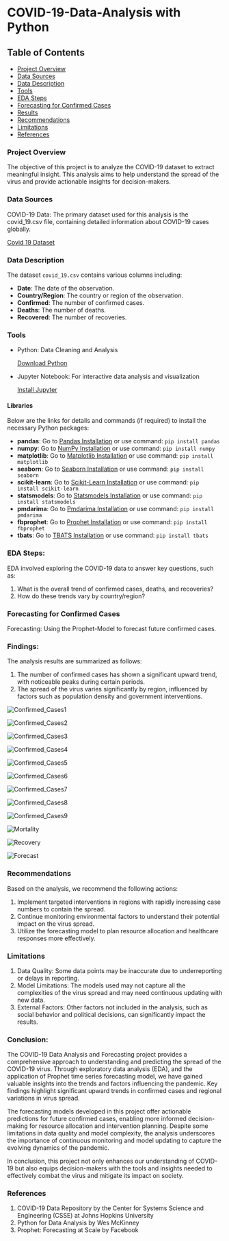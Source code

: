 # COVID-19-Data-Analysis with Python

## Table of Contents

- [Project Overview](#project-overview)
- [Data Sources](#data-sources)
- [Data Description](#data-description)
- [Tools](#tools)
- [EDA Steps](#eda-steps)
- [Forecasting for Confirmed Cases](#forecasting-for-confirmed-cases)
- [Results](#results)
- [Recommendations](#recommendations)
- [Limitations](#limitations)
- [References](#references)


### Project Overview

The objective of this project is to analyze the COVID-19 dataset to extract meaningful insight. This analysis aims to help understand the spread of the virus and provide actionable insights for decision-makers.

### Data Sources

COVID-19 Data: The primary dataset used for this analysis is the covid_19.csv file, containing detailed information about COVID-19 cases globally.

[Covid 19 Dataset](https://github.com/tgchacko/COVID-19-Data-Analysis/blob/main/covid_19.csv)

### Data Description
The dataset `covid_19.csv` contains various columns including:
- **Date**: The date of the observation.
- **Country/Region**: The country or region of the observation.
- **Confirmed**: The number of confirmed cases.
- **Deaths**: The number of deaths.
- **Recovered**: The number of recoveries.

### Tools

- Python: Data Cleaning and Analysis

    [Download Python](https://www.python.org/downloads/)

- Jupyter Notebook: For interactive data analysis and visualization

    [Install Jupyter](https://jupyter.org/install)

#### Libraries
    
Below are the links for details and commands (if required) to install the necessary Python packages:
- **pandas**: Go to [Pandas Installation](https://pypi.org/project/pandas/) or use command: `pip install pandas`
- **numpy**: Go to [NumPy Installation](https://pypi.org/project/numpy/) or use command: `pip install numpy`
- **matplotlib**: Go to [Matplotlib Installation](https://pypi.org/project/matplotlib/) or use command: `pip install matplotlib`
- **seaborn**: Go to [Seaborn Installation](https://pypi.org/project/seaborn/) or use command: `pip install seaborn`
- **scikit-learn**: Go to [Scikit-Learn Installation](https://pypi.org/project/scikit-learn/) or use command: `pip install scikit-learn`
- **statsmodels**: Go to [Statsmodels Installation](https://pypi.org/project/statsmodels/) or use command: `pip install statsmodels`
- **pmdarima**: Go to [Pmdarima Installation](https://pypi.org/project/pmdarima/) or use command: `pip install pmdarima`
- **fbprophet**: Go to [Prophet Installation](https://pypi.org/project/fbprophet/) or use command: `pip install fbprophet`
- **tbats**: Go to [TBATS Installation](https://pypi.org/project/tbats/) or use command: `pip install tbats`

### EDA Steps:

EDA involved exploring the COVID-19 data to answer key questions, such as:

1) What is the overall trend of confirmed cases, deaths, and recoveries?
2) How do these trends vary by country/region?

### Forecasting for Confirmed Cases

Forecasting: Using the Prophet-Model to forecast future confirmed cases.

### Findings:

The analysis results are summarized as follows:

1) The number of confirmed cases has shown a significant upward trend, with noticeable peaks during certain periods.
2) The spread of the virus varies significantly by region, influenced by factors such as population density and government interventions.

![Confirmed_Cases1](https://github.com/tgchacko/COVID-19-Data-Analysis/assets/169921893/0b6d8c03-5717-479c-8ec6-336bdb2ca6b2)

![Confirmed_Cases2](https://github.com/tgchacko/COVID-19-Data-Analysis/assets/169921893/9bedea02-f877-49ca-b489-d7d0a02978c5)

![Confirmed_Cases3](https://github.com/tgchacko/COVID-19-Data-Analysis/assets/169921893/357d2206-c196-4db2-9571-4155303a5a44)

![Confirmed_Cases4](https://github.com/tgchacko/COVID-19-Data-Analysis/assets/169921893/b06822a2-f7f0-4ec7-a4ba-ea7eb2673b94)

![Confirmed_Cases5](https://github.com/tgchacko/COVID-19-Data-Analysis/assets/169921893/0ce5ebae-b618-4b68-8db7-f11f7b1e20d9)

![Confirmed_Cases6](https://github.com/tgchacko/COVID-19-Data-Analysis/assets/169921893/7bf5f4f3-44da-45b9-b403-4b30eb776ba3)

![Confirmed_Cases7](https://github.com/tgchacko/COVID-19-Data-Analysis/assets/169921893/afb8ff89-0ebe-4f3d-a307-24e2badfead9)

![Confirmed_Cases8](https://github.com/tgchacko/COVID-19-Data-Analysis/assets/169921893/c63b91ac-c20b-4f6d-883d-6ed73060b01b)

![Confirmed_Cases9](https://github.com/tgchacko/COVID-19-Data-Analysis/assets/169921893/c3f094a7-7613-4b97-b053-e4db952f7410)

![Mortality](https://github.com/tgchacko/COVID-19-Data-Analysis/assets/169921893/467e2ecd-c7dd-4126-a042-fabc08a558ed)

![Recovery](https://github.com/tgchacko/COVID-19-Data-Analysis/assets/169921893/d276c3c2-3031-4de7-b114-a056e5fd46bf)

![Forecast](https://github.com/tgchacko/COVID-19-Data-Analysis/assets/169921893/e7fd386b-5679-4b02-88f5-07515c7e4e37)

### Recommendations

Based on the analysis, we recommend the following actions:

1) Implement targeted interventions in regions with rapidly increasing case numbers to contain the spread.
2) Continue monitoring environmental factors to understand their potential impact on the virus spread.
3) Utilize the forecasting model to plan resource allocation and healthcare responses more effectively.

### Limitations

1) Data Quality: Some data points may be inaccurate due to underreporting or delays in reporting.
2) Model Limitations: The models used may not capture all the complexities of the virus spread and may need continuous updating with new data.
3) External Factors: Other factors not included in the analysis, such as social behavior and political decisions, can significantly impact the results.

### Conclusion:

The COVID-19 Data Analysis and Forecasting project provides a comprehensive approach to understanding and predicting the spread of the COVID-19 virus. Through exploratory data analysis (EDA), and the application of Prophet time series forecasting model, we have gained valuable insights into the trends and factors influencing the pandemic. Key findings highlight significant upward trends in confirmed cases and regional variations in virus spread.

The forecasting models developed in this project offer actionable predictions for future confirmed cases, enabling more informed decision-making for resource allocation and intervention planning. Despite some limitations in data quality and model complexity, the analysis underscores the importance of continuous monitoring and model updating to capture the evolving dynamics of the pandemic.

In conclusion, this project not only enhances our understanding of COVID-19 but also equips decision-makers with the tools and insights needed to effectively combat the virus and mitigate its impact on society.

### References

1) COVID-19 Data Repository by the Center for Systems Science and Engineering (CSSE) at Johns Hopkins University
2) Python for Data Analysis by Wes McKinney
3) Prophet: Forecasting at Scale by Facebook
